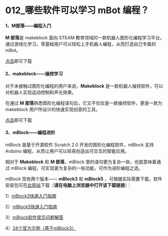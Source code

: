 # 012\_哪些软件可以学习 mBot 编程？

#### 1、M部落——编程入门

**M 部落**是 makeblock 面向 STEAM 教育领域的一款机器人图形化编程学习平台。通过游戏化学习，零基础用户可以轻松上手机器人编程，从而打造自己专属的 mBot。

[点击](http://a.app.qq.com/o/simple.jsp?pkgname=com.makerworks.medu)即可下载

#### 2、makeblock——操控学习

对于未接触过图形化编程的用户来说，**Makeblock** 是一款机器人操控软件，可以对机器人实现运动控制和声光效果。

在通过 **M 部落**熟悉图形化编程语句后，它又不仅仅是一款操控软件，更是一款为 makeblock 用户所设计的快速实现创意的工具。

[点击](http://a.app.qq.com/o/simple.jsp?pkgname=cc.makeblock.makeblock&from=singlemessage)即可下载

#### 3、mBlock——编程进阶

mBlock 是基于开源软件 Scratch 2.0 开发的图形化编程软件，mBlock 支持 Arduino 编程，从而让用户可以轻易创造出可交互的智能应用。

相对于 **Makeblock** 和 **M 部落**，mBlock 里的语句更为复杂一些，也就意味着通过 mBlock 编程，可实现更为复杂的一些功能，可作为进阶编程之选。

mBlock 现有两个版本—— **mBlock3** 和 **mBlock5** ，可根据实际需要下载，软件安装包可在[此网站](http://www.mblock.cc/zh-home/software/)下载（**请在电脑上浏览器中打开该下载链接**）：

1）[mBlock3快速入门指南](http://download.makeblock.com/mblock/docs/mBlockRuMen.pdf)

2）[mBlock5快速入门指南](http://static.education.makeblock.com/intro.pdf)

3）[mBlock软件常见问题解答](http://www.mblock.cc/zh-home/faq/)

4）[24个官方示例（基于mBlock3）](http://education.makeblock.com/zh-hans/resource/mblock-3-examples/)

